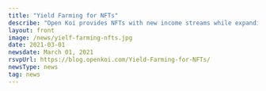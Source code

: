 ```yaml
---
title: "Yield Farming for NFTs"
describe: "Open Koi provides NFTs with new income streams while expanding and optimizing NFT capabilities via “Koi Assets”."
layout: front
image: /news/yielf-farming-nfts.jpg
date: 2021-03-01
newsdate: March 01, 2021
rsvpUrl: https://blog.openkoi.com/Yield-Farming-for-NFTs/
newsType: news
tag: news
---
```

